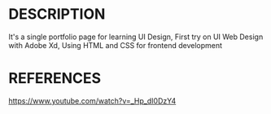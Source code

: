 # DESCRIPTION

It's a single portfolio page for learning UI Design,
First try on UI Web Design with Adobe Xd,
Using HTML and CSS for frontend development

# REFERENCES
https://www.youtube.com/watch?v=_Hp_dI0DzY4

